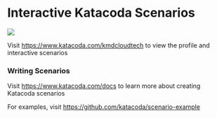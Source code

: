 # Interactive Katacoda Scenarios

[![](http://shields.katacoda.com/katacoda/kmdcloudtech/count.svg)](https://www.katacoda.com/kmdcloudtech "Get your profile on Katacoda.com")

Visit https://www.katacoda.com/kmdcloudtech to view the profile and interactive scenarios

### Writing Scenarios
Visit https://www.katacoda.com/docs to learn more about creating Katacoda scenarios

For examples, visit https://github.com/katacoda/scenario-example

